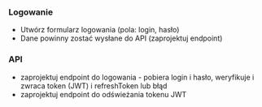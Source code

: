 ### Logowanie
- Utwórz formularz logowania (pola: login, hasło)
- Dane powinny zostać wysłane do API (zaprojektuj endpoint)

### API
- zaprojektuj endpoint do logowania - pobiera login i hasło, weryfikuje i zwraca token (JWT) i refreshToken lub błąd
- zaprojektuj endpoint do odświeżania tokenu JWT
